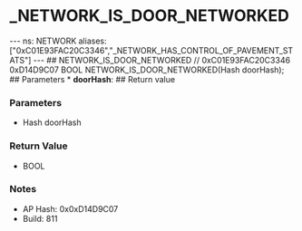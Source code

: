 # _NETWORK_IS_DOOR_NETWORKED

--- ns: NETWORK aliases: ["0xC01E93FAC20C3346","_NETWORK_HAS_CONTROL_OF_PAVEMENT_STATS"] --- ## NETWORK_IS_DOOR_NETWORKED  // 0xC01E93FAC20C3346 0xD14D9C07 BOOL NETWORK_IS_DOOR_NETWORKED(Hash doorHash);   ## Parameters * **doorHash**:  ## Return value

### Parameters
* Hash doorHash

### Return Value
* BOOL

### Notes
* AP Hash: 0x0xD14D9C07
* Build: 811

